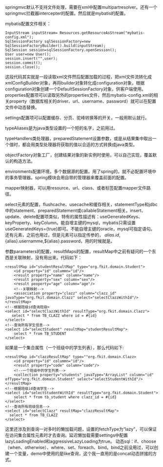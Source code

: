 springmvc默认不支持文件处理，需要在xml中配置multipartresolver。还有一个springmvc拦截器intercepter的配置。然后就是mybatis的配置。

mybatis配置文件相关：

```plain
InputStream inputStream= Resources.getResourceAsStream("mybatis-config.xml");
SqlSessionFactory sqlSessionFactory=new SqlSessionFactoryBuilder().build(inputStream);
SqlSession session=sqlSessionFactory.openSession();
User user=new User();
session.insert("",user);
session.commit();
session.close();
```
这段代码其实就是一段读取xml文件然后配置加载的过程，把xml文件流转化成xmlConfigBuilder对象，再将builder对象转化成configuration对象，根据configuration对象创建一个DefaultSessionFactory对象，供客户端使用。
properties配置项可以读取另外的properties文件，然后mybatis-config.xml的相关property（数据库相关的driver、url、username、password）就可以在配置文件中动态替换。

settings配置项可以配置缓存、分页、驼峰转换等的开关，一般用默认就行。

typeAliases是为java类型设置的一个短的名字，之前用过。

typeHandlers类处理器，preparedStatement设置参数，或是从结果集中取出一个值时，都会用类型处理器将获取的值以合适的方式转换成java类型。

objectFactory对象工厂，创建结果对象的新实例时使用，可以自己实现，覆盖默认的构造方法。

environments配置环境，多个数据源的配置。用了spring的，就不必配置环境中的事务管理器。spring模块会用自带的管理器来覆盖前面的配置。

mapper映射器，可以用resource、url、class、或者<package/>标签配置mapper文件路径。

select元素的配置，flushcache、usecache和缓存相关，statementType和jdbc中的statement、preparedStatement或callableStatement相关。insert、update、delete配置项类似，特有的属性描述有：useGeneratedKeys、keyProperty、keyColumn。能自增主键的mysql，mybatis只需设置useGeneratedKeys={true}即可。不能自增主键的oracle，mysql可指定<selectKey/>语句。还有<sql/>元素，之前也用过，但是<sql/>元素可以指定传参的，<sql id="userColumn"> ${alias}.id,${alias}.usernamme,${alias}.password</sql>，用的时候就是<include refid="userColumns"><property name="alias" value="t1"/></include>。

参数parameters的配置，resultMaps的配置，resultMap中之前有疑问的一个东西是关联映射，没有用出来。代码如下：

```plain
<resultMap id="studentResultMap" type="org.fkit.domain.Student">
    <id property="id" colummn="id"/>
    <result property="name" column="name"/>
    <result property="sex" column="sex"/>
    <result peoperty="age" column="age"/>
    <!--关联映射-->
    <association property="clazz" column="clazz_id" javaType="org.fkit.domain.Clazz" select="selectClazzWithId"/>
</resultMap>
<!--根据班级id查询班级>
<select id="selectClazzWithId" resultType="org.fkit.domain.Clazz">
   select * from TB_CLAZZ where id = #{id}
</select>
<!--查询所有学生信息-->
<select id="selectStudent" resultMap="studentResultMap">
    select * from TB_STUDENT
</select>
```
如果是一个集合属性（一个班级中的学生列表），那么代码如下:
```
<resultMap id="clazzResultMap" type=""org.fkit.domain.Clazz>
    <id property="id" colummn="id"/>
    <result property="code" column="code"/>
    <!--一个班级中的学生列表-->
    <collection property="students" javaType="ArrayList" column="id" ofType="org.fkit.domain.Student" select="selectStudentWithId"/>
</resultMap>
<!--根据班级id查询学生-->
<select id="selectStudentWithId" resultType="org.fkit.domain.Student">
    select * from tb_student where clazz_id = #{id}
</select>
<!--查询所有班级信息-->
<select id="selectClazz" resultMap="clazzResultMap">
  select * from TB_CLAZZ
</select> 
```
这里还涉及到查询一对多时的懒加载问题，设置<collection>的fetchType为“lazy”，可以保证在访问集合属性元素时才去查询。延迟懒加载需要settings中配置lazyLoadingEnabled和aggressiveLazyLoading为true。
动态sql：if、choose（when、otherwise）、where、set、foreach、bind。bind之前没用过，可以创建一个变量，demo中使用的是like查询，这个我一直用的是concat动态拼接的方式。

